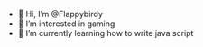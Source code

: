 - 👋 Hi, I’m @Flappybirdy
- 👀 I’m interested in gaming 
- 🌱 I’m currently learning how to write java script

<!---
Flappybirdy/Flappybirdy is a ✨ special ✨ repository because its `README.md` (this file) appears on your GitHub profile.
You can click the Preview link to take a look at your changes.
--->
